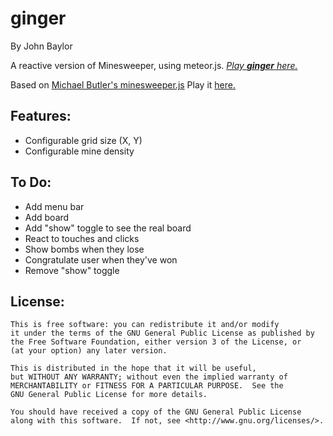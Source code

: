 ginger
===========
By John Baylor

A reactive version of Minesweeper, using meteor.js. <em><a href="http://meteorsweeper.meteor.com/">Play <b>ginger</b> here.</a></em>

Based on <a href="https://github.com/michaelbutler/minesweeper">Michael Butler's minesweeper.js</a> Play it 
<a href="http://johnb.github.io/minesweeper/index.html">here.</a>

Features:
-----------
+ Configurable grid size (X, Y)
+ Configurable mine density


To Do:
-----------
+ Add menu bar
+ Add board
+ Add "show" toggle to see the real board
+ React to touches and clicks
+ Show bombs when they lose
+ Congratulate user when they've won
+ Remove "show" toggle


License:
-----------
    This is free software: you can redistribute it and/or modify
    it under the terms of the GNU General Public License as published by
    the Free Software Foundation, either version 3 of the License, or
    (at your option) any later version.

    This is distributed in the hope that it will be useful,
    but WITHOUT ANY WARRANTY; without even the implied warranty of
    MERCHANTABILITY or FITNESS FOR A PARTICULAR PURPOSE.  See the
    GNU General Public License for more details.

    You should have received a copy of the GNU General Public License
    along with this software.  If not, see <http://www.gnu.org/licenses/>.
